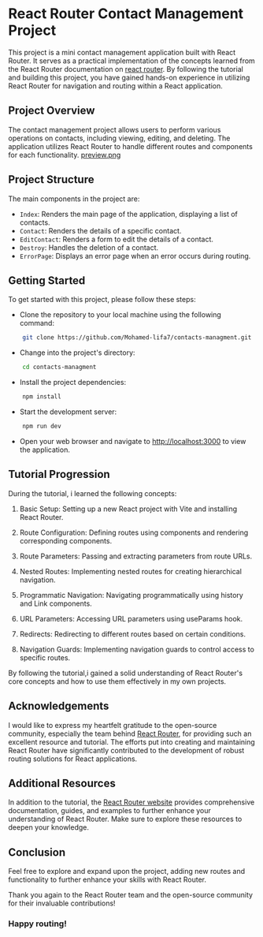 # React Router Contact Management Project

This project is a mini contact management application built with React Router. It serves as a practical implementation of the concepts learned from the React Router documentation on [react router](reactrouter.com). By following the tutorial and building this project, you have gained hands-on experience in utilizing React Router for navigation and routing within a React application.

## Project Overview

The contact management project allows users to perform various operations on contacts, including viewing, editing, and deleting. The application utilizes React Router to handle different routes and components for each functionality.
[preview.png](preview.png)

## Project Structure

The main components in the project are:

- `Index`: Renders the main page of the application, displaying a list of contacts.
- `Contact`: Renders the details of a specific contact.
- `EditContact`: Renders a form to edit the details of a contact.
- `Destroy`: Handles the deletion of a contact.
- `ErrorPage`: Displays an error page when an error occurs during routing.

## Getting Started

To get started with this project, please follow these steps:

- Clone the repository to your local machine using the following command:

```bash
    git clone https://github.com/Mohamed-lifa7/contacts-managment.git
```

- Change into the project's directory:

```bash
    cd contacts-managment
```

- Install the project dependencies:

```bash
    npm install
```

- Start the development server:

```bash
    npm run dev
```

- Open your web browser and navigate to [http://localhost:3000](http://localhost:3000) to view the application.

## Tutorial Progression

During the tutorial, i learned the following concepts:

1. Basic Setup: Setting up a new React project with Vite and installing React Router.

2. Route Configuration: Defining routes using  components and rendering corresponding components.

3. Route Parameters: Passing and extracting parameters from route URLs.

4. Nested Routes: Implementing nested routes for creating hierarchical navigation.

5. Programmatic Navigation: Navigating programmatically using history and Link components.

6. URL Parameters: Accessing URL parameters using useParams hook.

7. Redirects: Redirecting to different routes based on certain conditions.

8. Navigation Guards: Implementing navigation guards to control access to specific routes.

By following the tutorial,i gained a solid understanding of React Router's core concepts and how to use them effectively in my own projects.

## Acknowledgements

I would like to express my heartfelt gratitude to the open-source community, especially the team behind  [React Router](reactrouter.com), for providing such an excellent resource and tutorial. The efforts put into creating and maintaining React Router have significantly contributed to the development of robust routing solutions for React applications.

## Additional Resources

In addition to the tutorial, the  [React Router website](reactrouter.com) provides comprehensive documentation, guides, and examples to further enhance your understanding of React Router. Make sure to explore these resources to deepen your knowledge.

## Conclusion

Feel free to explore and expand upon the project, adding new routes and functionality to further enhance your skills with React Router.

Thank you again to the React Router team and the open-source community for their invaluable contributions!

### Happy routing!